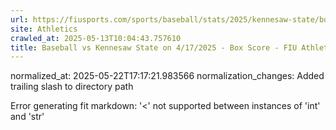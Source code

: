 ```yaml
---
url: https://fiusports.com/sports/baseball/stats/2025/kennesaw-state/boxscore/12762/
site: Athletics
crawled_at: 2025-05-13T10:04:43.757610
title: Baseball vs Kennesaw State on 4/17/2025 - Box Score - FIU Athletics
---
```

normalized_at: 2025-05-22T17:17:21.983566
normalization_changes: Added trailing slash to directory path

Error generating fit markdown: '<' not supported between instances of 'int' and 'str'